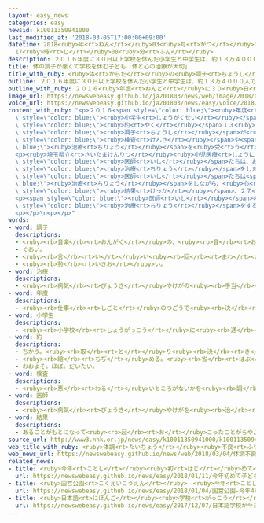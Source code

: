```yaml
---
layout: easy_news
categories: easy
newsid: k10011350941000
last_modified_at: '2018-03-05T17:00:00+09:00'
datetime: 2018<ruby>年<rt>ねん</rt></ruby>03<ruby>月<rt>がつ</rt></ruby>05<ruby>日<rt>にち</rt></ruby>
  17<ruby>時<rt>じ</rt></ruby>00<ruby>分<rt>ふん</rt></ruby>
description: ２０１６年度に３０日以上学校を休んだ小学生と中学生は、約１３万４０００人でした。
title: 体の調子が悪くて学校を休む子ども「体と心の治療が大切」
title_with_ruby: <ruby>体<rt>からだ</rt></ruby>の<ruby>調子<rt>ちょうし</rt></ruby>が<ruby>悪<rt>わる</rt></ruby>くて<ruby>学校<rt>がっこう</rt></ruby>を<ruby>休<rt>やす</rt></ruby>む<ruby>子<rt>こ</rt></ruby>ども「<ruby>体<rt>からだ</rt></ruby>と<ruby>心<rt>こころ</rt></ruby>の<ruby>治療<rt>ちりょう</rt></ruby>が<ruby>大切<rt>たいせつ</rt></ruby>」
outline: ２０１６年度に３０日以上学校を休んだ小学生と中学生は、約１３万４０００人でした。
outline_with_ruby: ２０１６<ruby>年度<rt>ねんど</rt></ruby>に３０<ruby>日<rt>にち</rt></ruby><ruby>以上<rt>いじょう</rt></ruby><ruby>学校<rt>がっこう</rt></ruby>を<ruby>休<rt>やす</rt></ruby>んだ<ruby>小学生<rt>しょうがくせい</rt></ruby>と<ruby>中学生<rt>ちゅうがくせい</rt></ruby>は、<ruby>約<rt>やく</rt></ruby>１３<ruby>万<rt>まん</rt></ruby>４０００<ruby>人<rt>にん</rt></ruby>でした。
image_url: https://newswebeasy.github.io/ja201803/news/web/image/2018/03/04/K10011350941_1803040619_1803040621_01_03.jpg
voice_url: https://newswebeasy.github.io/ja201803/news/easy/voice/2018/03/05/k10011350941000.mp3
content_with_ruby: "<p>２０１６<span style=\"color: blue;\"><ruby>年度<rt>ねんど</rt></ruby></span>に３０<ruby>日<rt>にち</rt></ruby><ruby>以上<rt>いじょう</rt></ruby><ruby>学校<rt>がっこう</rt></ruby>を<ruby>休<rt>やす</rt></ruby>んだ<span\
  \ style=\"color: blue;\"><ruby>小学生<rt>しょうがくせい</rt></ruby></span>と<ruby>中学生<rt>ちゅうがくせい</rt></ruby>は、<span\
  \ style=\"color: blue;\"><ruby>約<rt>やく</rt></ruby></span>１３<ruby>万<rt>まん</rt></ruby>４０００<ruby>人<rt>にん</rt></ruby>でした。この<ruby>中<rt>なか</rt></ruby>には、<ruby>体<rt>からだ</rt></ruby>の<span\
  \ style=\"color: blue;\"><ruby>調子<rt>ちょうし</rt></ruby></span>が<ruby>悪<rt>わる</rt></ruby>くて<ruby>病院<rt>びょういん</rt></ruby>に<ruby>行<rt>い</rt></ruby>っても、「<ruby>心<rt>こころ</rt></ruby>の<ruby>問題<rt>もんだい</rt></ruby>だ」と<ruby>言<rt>い</rt></ruby>われて<ruby>十分<rt>じゅうぶん</rt></ruby>な<span\
  \ style=\"color: blue;\"><ruby>検査<rt>けんさ</rt></ruby></span>や<span style=\"color:\
  \ blue;\"><ruby>治療<rt>ちりょう</rt></ruby></span>を<ruby>受<rt>う</rt></ruby>けることができない<ruby>子<rt>こ</rt></ruby>どももいました。</p>\n\
  <p><ruby>埼玉県立<rt>さいたまけんりつ</rt></ruby><ruby>小児医療<rt>しょうにいりょう</rt></ruby>センターの<span\
  \ style=\"color: blue;\"><ruby>医師<rt>いし</rt></ruby></span>たちは、おなかが<ruby>痛<rt>いた</rt></ruby>かったりして１か<ruby>月<rt>げつ</rt></ruby>に<ruby>１０日<rt>とおか</rt></ruby><ruby>以上<rt>いじょう</rt></ruby><ruby>学校<rt>がっこう</rt></ruby>を<ruby>休<rt>やす</rt></ruby>んだ２７<ruby>人<rt>にん</rt></ruby>の<ruby>子<rt>こ</rt></ruby>どもの<ruby>病気<rt>びょうき</rt></ruby>の<span\
  \ style=\"color: blue;\"><ruby>治療<rt>ちりょう</rt></ruby></span>をしました。</p>\n<p><span\
  \ style=\"color: blue;\"><ruby>医師<rt>いし</rt></ruby></span>たちは<span style=\"color:\
  \ blue;\"><ruby>治療<rt>ちりょう</rt></ruby></span>をしながら、<ruby>心<rt>こころ</rt></ruby>の<ruby>問題<rt>もんだい</rt></ruby>についても<ruby>子<rt>こ</rt></ruby>どもと<ruby>話<rt>はな</rt></ruby>したりしました。その<span\
  \ style=\"color: blue;\"><ruby>結果<rt>けっか</rt></ruby></span>、２７<ruby>人<rt>にん</rt></ruby>のうち２０<ruby>人<rt>にん</rt></ruby>がまた<ruby>学校<rt>がっこう</rt></ruby>に<ruby>行<rt>い</rt></ruby>くことができるようになりました。</p>\n\
  <p><span style=\"color: blue;\"><ruby>医師<rt>いし</rt></ruby></span>の<ruby>１人<rt>ひとり</rt></ruby>は「<ruby>子<rt>こ</rt></ruby>どもの<ruby>病気<rt>びょうき</rt></ruby>を<ruby>早<rt>はや</rt></ruby>く<ruby>見<rt>み</rt></ruby>つけて、しっかり<span\
  \ style=\"color: blue;\"><ruby>治療<rt>ちりょう</rt></ruby></span>をすることが<ruby>大切<rt>たいせつ</rt></ruby>です」と<ruby>話<rt>はな</rt></ruby>しています。</p>\n\
  <p></p>\n<p></p>"
words:
- word: 調子
  descriptions:
  - <ruby><rb>音楽</rb><rt>おんがく</rt></ruby>の、<ruby><rb>音</rb><rt>おと</rt></ruby>の<ruby><rb>高</rb><rt>たか</rt></ruby>い<ruby><rb>低</rb><rt>ひく</rt></ruby>い。<ruby><rb>調</rb><rt>しら</rt></ruby>べ。
  - ぐあい。
  - <ruby><rb>言</rb><rt>い</rt></ruby>い<ruby><rb>回</rb><rt>まわ</rt></ruby>し。<ruby><rb>口調</rb><rt>くちょう</rt></ruby>。
  - <ruby><rb>勢</rb><rt>いきお</rt></ruby>い。
- word: 治療
  descriptions:
  - <ruby><rb>病気</rb><rt>びょうき</rt></ruby>やけがの<ruby><rb>手当</rb><rt>てあ</rt></ruby>てをして<ruby><rb>治</rb><rt>なお</rt></ruby>すこと。
- word: 年度
  descriptions:
  - <ruby><rb>仕事</rb><rt>しごと</rt></ruby>のつごうで<ruby><rb>決</rb><rt>き</rt></ruby>めた<ruby><rb>１年</rb><rt>いちねん</rt></ruby>の<ruby><rb>期間</rb><rt>きかん</rt></ruby>。ふつう<ruby><rb>４月</rb><rt>しがつ</rt></ruby><ruby><rb>１日</rb><rt>ついたち</rt></ruby>に<ruby><rb>始</rb><rt>はじ</rt></ruby>まり、<ruby><rb>翌年</rb><rt>よくねん</rt></ruby>の<ruby><rb>３月３１日</rb><rt>さんがつさんじゅういちにち</rt></ruby>に<ruby><rb>終</rb><rt>お</rt></ruby>わる。
- word: 小学生
  descriptions:
  - <ruby><rb>小学校</rb><rt>しょうがっこう</rt></ruby>に<ruby><rb>通</rb><rt>かよ</rt></ruby>っている<ruby><rb>子</rb><rt>こ</rt></ruby>ども。
- word: 約
  descriptions:
  - ちかう。<ruby><rb>取</rb><rt>と</rt></ruby>り<ruby><rb>決</rb><rt>き</rt></ruby>める。
  - <ruby><rb>縮</rb><rt>ちぢ</rt></ruby>める。<ruby><rb>省</rb><rt>はぶ</rt></ruby>く。<ruby><rb>簡単</rb><rt>かんたん</rt></ruby>にする。
  - おおよそ。ほぼ。だいたい。
- word: 検査
  descriptions:
  - <ruby><rb>悪</rb><rt>わる</rt></ruby>いところがないかを<ruby><rb>調</rb><rt>しら</rt></ruby>べること。
- word: 医師
  descriptions:
  - <ruby><rb>病気</rb><rt>びょうき</rt></ruby>やけがを<ruby><rb>治</rb><rt>なお</rt></ruby>すことを<ruby><rb>職業</rb><rt>しょくぎょう</rt></ruby>とする<ruby><rb>人</rb><rt>ひと</rt></ruby>。<ruby><rb>医者</rb><rt>いしゃ</rt></ruby>。
- word: 結果
  descriptions:
  - あることがもとになって<ruby><rb>起</rb><rt>お</rt></ruby>こったことがらやようす。
source_url: http://www3.nhk.or.jp/news/easy/k10011350941000/k10011350941000.html
web_title_with_ruby: <ruby>体調<rt>たいちょう</rt></ruby><ruby>不良<rt>ふりょう</rt></ruby>で<ruby>不登校<rt>ふとうこう</rt></ruby>“<ruby>十分<rt>じゅうぶん</rt></ruby>な<ruby>検査<rt>けんさ</rt></ruby>・<ruby>治療<rt>ちりょう</rt></ruby>で<ruby>登校<rt>とうこう</rt></ruby><ruby>可能<rt>かのう</rt></ruby>な<ruby>ケース<rt>けーす</rt></ruby><ruby>多<rt>おお</rt></ruby>い”
web_news_url: https://newswebeasy.github.io/news/web/2018/03/04/体調不良で不登校十分な検査治療で登校可能なケース多い
related_news:
- title: <ruby>今年<rt>ことし</rt></ruby><ruby>初<rt>はじ</rt></ruby>めて<ruby>子<rt>こ</rt></ruby>どもたちがお<ruby>母<rt>かあ</rt></ruby>さんにお<ruby>茶<rt>ちゃ</rt></ruby>をいれる<ruby>会<rt>かい</rt></ruby>
  url: https://newswebeasy.github.io/news/easy/2018/01/11/今年初めて子どもたちがお母さんにお茶をいれる会
- title: <ruby>国営公園<rt>こくえいこうえん</rt></ruby>　<ruby>今年<rt>ことし</rt></ruby>４<ruby>月<rt>がつ</rt></ruby>から<ruby>子<rt>こ</rt></ruby>どもの<ruby>入園<rt>にゅうえん</rt></ruby><ruby>料<rt>りょう</rt></ruby>が<ruby>無料<rt>むりょう</rt></ruby>になる
  url: https://newswebeasy.github.io/news/easy/2018/01/04/国営公園-今年4月から子どもの入園料が無料になる
- title: <ruby>日本語<rt>にほんご</rt></ruby><ruby>学校<rt>がっこう</rt></ruby>が<ruby>今<rt>いま</rt></ruby>までで<ruby>最<rt>もっと</rt></ruby>も<ruby>多<rt>おお</rt></ruby>くなる
  url: https://newswebeasy.github.io/news/easy/2017/12/07/日本語学校が今までで最も多くなる
...
```


